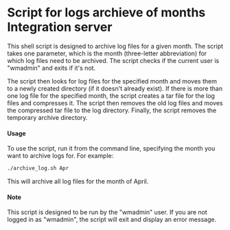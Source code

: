 # Script for logs archieve of months Integration server

This shell script is designed to archive log files for a given month. The script takes one parameter, which is the month (three-letter abbreviation) for which log files need to be archived. The script checks if the current user is "wmadmin" and exits if it's not.

The script then looks for log files for the specified month and moves them to a newly created directory (if it doesn't already exist). If there is more than one log file for the specified month, the script creates a tar file for the log files and compresses it. The script then removes the old log files and moves the compressed tar file to the log directory. Finally, the script removes the temporary archive directory.

#### Usage
To use the script, run it from the command line, specifying the month you want to archive logs for. For example:


```bash
./archive_log.sh Apr
```
This will archive all log files for the month of April.

#### Note
This script is designed to be run by the "wmadmin" user. If you are not logged in as "wmadmin", the script will exit and display an error message.